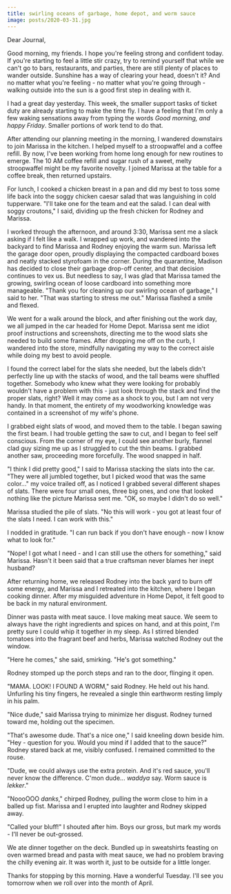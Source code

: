 ```yaml
---
title: swirling oceans of garbage, home depot, and worm sauce
image: posts/2020-03-31.jpg
---
```


Dear Journal,

Good morning, my friends.  I hope you're feeling strong and confident
today.  If you're starting to feel a little stir crazy, try to remind
yourself that while we can't go to bars, restaurants, and parties,
there are still plenty of places to wander outside.  Sunshine has a
way of clearing your head, doesn't it?  And no matter what you're
feeling - no matter what you're going through - walking outside into
the sun is a good first step in dealing with it.

I had a great day yesterday.  This week, the smaller support tasks of
ticket duty are already starting to make the time fly.  I have a
feeling that I'm only a few waking sensations away from typing the
words _Good morning, and happy Friday_.  Smaller portions of work tend
to do that.

After attending our planning meeting in the morning, I wandered
downstairs to join Marissa in the kitchen.  I helped myself to a
stroopwaffel and a coffee refill.  By now, I've been working from home
long enough for new routines to emerge.  The 10 AM coffee refill and
sugar rush of a sweet, melty stroopwaffel might be my favorite
novelty.  I joined Marissa at the table for a coffee break, then
returned upstairs.

For lunch, I cooked a chicken breast in a pan and did my best to toss
some life back into the soggy chicken caesar salad that was
languishing in cold tupperware.  "I'll take one for the team and eat
the salad.  I can deal with soggy croutons," I said, dividing up the
fresh chicken for Rodney and Marissa.

I worked through the afternoon, and around 3:30, Marissa sent me a
slack asking if I felt like a walk.  I wrapped up work, and wandered
into the backyard to find Marissa and Rodney enjoying the warm sun.
Marissa left the garage door open, proudly displaying the compacted
cardboard boxes and neatly stacked styrofoam in the corner.  During
the quarantine, Madison has decided to close their garbage drop-off
center, and that decision continues to vex us.  But needless to say, I
was glad that Marissa tamed the growing, swirling ocean of loose
cardboard into something more manageable.  "Thank you for cleaning up
our swirling ocean of garbage," I said to her.  "That was starting to
stress me out."  Marissa flashed a smile and flexed.

We went for a walk around the block, and after finishing out the work
day, we all jumped in the car headed for Home Depot.  Marissa sent me
idiot proof instructions and screenshots, directing me to the wood
slats she needed to build some frames.  After dropping me off on the
curb, I wandered into the store, mindfully navigating my way to the
correct aisle while doing my best to avoid people.

I found the correct label for the slats she needed, but the labels
didn't perfectly line up with the stacks of wood, and the tall beams
were shuffled together.  Somebody who knew what they were looking for
probably wouldn't have a problem with this - just look through the
stack and find the proper slats, right?  Well it may come as a shock
to you, but I am not very handy.  In that moment, the entirety of my
woodworking knowledge was contained in a screenshot of my wife's
phone.

I grabbed eight slats of wood, and moved them to the table.  I began
sawing the first beam.  I had trouble getting the saw to cut, and I
began to feel self conscious.  From the corner of my eye, I could see
another burly, flannel clad guy sizing me up as I struggled to cut the
thin beams.  I grabbed another saw, proceeding more forcefully.  The
wood snapped in half.

"I think I did pretty good," I said to Marissa stacking the slats into
the car.  "They were all jumbled together, but I picked wood that was
the same color..." my voice trailed off, as I noticed I grabbed
several different shapes of slats.  There were four small ones, three
big ones, and one that looked nothing like the picture Marissa sent
me.  "OK, so maybe I didn't do so well."

Marissa studied the pile of slats.  "No this will work - you got at
least four of the slats I need.  I can work with this."

I nodded in gratitude.  "I can run back if you don't have enough - now
I know what to look for."

"Nope!  I got what I need - and I can still use the others for
something," said Marissa.  Hasn't it been said that a true craftsman
never blames her inept husband?

After returning home, we released Rodney into the back yard to burn
off some energy, and Marissa and I retreated into the kitchen, where I
began cooking dinner.  After my misguided adventure in Home Depot, it
felt good to be back in my natural environment.

Dinner was pasta with meat sauce.  I love making meat sauce.  We seem
to always have the right ingredients and spices on hand, and at this
point, I'm pretty sure I could whip it together in my sleep.  As I
stirred blended tomatoes into the fragrant beef and herbs, Marissa
watched Rodney out the window.

"Here he comes," she said, smirking.  "He's got something."

Rodney stomped up the porch steps and ran to the door, flinging it
open.

"MAMA.  LOOK!  I FOUND A WORM," said Rodney.  He held out his hand.
Unfurling his tiny fingers, he revealed a single thin earthworm
resting limply in his palm.

"Nice dude," said Marissa trying to minimize her disgust.  Rodney
turned toward me, holding out the specimen.

"That's awesome dude.  That's a nice one," I said kneeling down beside
him.  "Hey - question for you.  Would you mind if I added that to the
sauce?"  Rodney stared back at me, visibly confused.  I remained
committed to the rouse.

"Dude, we could always use the extra protein.  And it's red sauce,
you'll never know the difference.  C'mon dude... _waddya_ say.  Worm
sauce is _lekker_."

"NoooOOO _danks_," chirped Rodney, pulling the worm close to him in a
balled up fist.  Marissa and I erupted into laughter and Rodney
skipped away.

"Called your bluff!" I shouted after him.  Boys our gross, but mark my
words - I'll never be out-grossed.

We ate dinner together on the deck.  Bundled up in sweatshirts
feasting on oven warmed bread and pasta with meat sauce, we had no
problem braving the chilly evening air.  It was worth it, just to be
outside for a little longer.

Thanks for stopping by this morning.  Have a wonderful Tuesday.  I'll
see you tomorrow when we roll over into the month of April.
